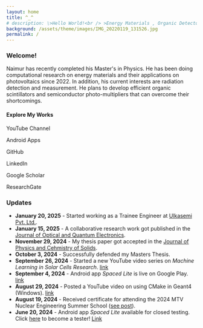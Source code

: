 ```yaml
---
layout: home
title: ^_^
# description: \>Hello World!<br /> >Energy Materials , Organic Detectors , Simulation<br /> >_
background: /assets/theme/images/IMG_20220119_131526.jpg
permalink: /
---
```


### Welcome!

Naimur has recently completed his Master's in Physics. He has been doing computational research on energy materials and their applications on photovoltaics since 2022. In addition, his current interests are radiation detection and measurement. He plans to develop efficient organic scintillators and semiconductor photo-multipliers that can overcome their shortcomings.

<div class="container text-center mt-4">
  <h4>Explore My Works</h4>
  <div class="d-flex justify-content-center flex-wrap gap-4 mt-3">
    <div class="text-center">
      <a href="https://www.youtube.com/@naimslab" target="_blank" class="btn btn-light border rounded-circle p-3" title="YouTube Channel">
        <i class="fab fa-youtube fa-2x"></i>
      </a>
      <p class="mt-2">YouTube Channel</p>
    </div>
    <div class="text-center">
      <a href="https://play.google.com/store/apps/dev?id=5924068813158510198" target="_blank" class="btn btn-light border rounded-circle p-3" title="Android Apps">
        <i class="fab fa-android fa-2x"></i>
      </a>
      <p class="mt-2">Android Apps</p>
    </div>
    <div class="text-center">
      <a href="https://github.com/naimur105" target="_blank" class="btn btn-light border rounded-circle p-3" title="GitHub">
        <i class="fab fa-github fa-2x"></i>
      </a>
      <p class="mt-2">GitHub</p>
    </div>
    <div class="text-center">
      <a href="https://www.linkedin.com/in/naimur-rahman-424658180/" target="_blank" class="btn btn-light border rounded-circle p-3" title="LinkedIn">
        <i class="fab fa-linkedin fa-2x"></i>
      </a>
      <p class="mt-2">LinkedIn</p>
    </div>
    <div class="text-center">
      <a href="https://scholar.google.com/citations?hl=en&user=zzbVrdsAAAAJ" target="_blank" class="btn btn-light border rounded-circle p-3" title="Google Scholar">
        <i class="fas fa-graduation-cap fa-2x"></i>
      </a>
      <p class="mt-2">Google Scholar</p>
    </div>
    <div class="text-center">
      <a href="https://www.researchgate.net/profile/Naimur-Rahman-37" target="_blank" class="btn btn-light border rounded-circle p-3" title="ResearchGate">
        <i class="fab fa-researchgate fa-2x"></i>
      </a>
      <p class="mt-2">ResearchGate</p>
    </div>
  </div>
</div>



### Updates

- **January 20, 2025** - Started working as a Trainee Engineer at [Ulkasemi Pvt. Ltd.](https://www.ulkasemi.com/).
- **January 15, 2025** - A collaborative research work got published in the [Journal of Optical and Quantum Electronics](https://doi.org/10.1007/s11082-025-08043-0).
- **November 29, 2024** - My thesis paper got accepted in the [Journal of Physics and Cehmistry of Solids](https://doi.org/10.1016/j.jpcs.2024.112479).
- **October 3, 2024** - Successfully defended my Masters Thesis.
- **September 26, 2024** - Started a new YouTube video series on *Machine Learning in Solar Cells Research*. [link](https://youtube.com/playlist?list=PLNfCk2PMV0ReBUAOmfPBAQl-x4veM4D2x&si=RQjDxmXrh0R01P3u)
- **September 4, 2024** - Android app *Spaced Lite* is live on Google Play. [link](https://play.google.com/store/apps/details?id=com.naimStudio.spaced_lite&pcampaignid=web_share)
- **August 29, 2024** - Posted a YouTube video on using CMake in Geant4 (Windows). [link](https://youtu.be/biSEYYd89WI?si=L83urSUdrp9LMnUP)
- **August 19, 2024** - Received certificate for attending the 2024 MTV Nuclear Engineering Summer School ([see post](https://www.linkedin.com/posts/naimur-rahman-424658180_nuclearengineering-research-mtvconsortium-activity-7231317469259251713-FqEA?utm_source=share&utm_medium=member_desktop)).
- **June 20, 2024** - Android app *Spaced Lite* available for closed testing. Click [here](https://groups.google.com/g/naimur1708105) to become a tester! [Link](https://play.google.com/store/apps/details?id=com.naimStudio.spaced_lite&pcampaignid=web_share)
